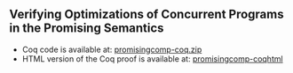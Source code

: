 ## Verifying Optimizations of Concurrent Programs in the Promising Semantics

- Coq code is available at: [promisingcomp-coq.zip](./promisingcomp-coq/promisingcomp-coq.zip)
- HTML version of the Coq proof is available at: [promisingcomp-coqhtml](./promisingcomp-coq/index.html)